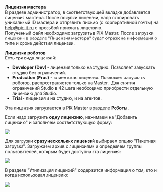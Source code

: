 
**Лицензия мастера**  
В разделе администратор, в соответствующей вкладке добавляется лицензия мастера. После покупки лицензии, надо скопировать уникальный ID мастера и отправить письмо (с корпоративной почты) на help@pix-it.ru с просьбой прислать лицензию.  
Полученный файл необходимо загрузить в PIX Master. После загрузки лицензии в разделе "Лицензия мастера" будет отражена информация о типе и сроке действия лицензии.

**Лицензии роботов**  
Есть три вида лицензий:  

- **Developer (Dev)** - лицензия только на студию. Позволяет запускать студию без ограничений.
- **Production (Prod)** - клиентская лицензия. Позволяет запускать роботов, распространяется только на Master.  Для снятия ограничений Studio в 42 шага необходимо приобрести отдельную лицензию для Studio.
- **Trial** - лицензия и на студию, и на агентов.

Эта лицензия загружается в PIX Master в разделе **Роботы**.  

Если надо загрузить **одну лицензию**, нажимаем на "Добавить лицензию" и заполняем соответствующую форму:  

![](https://academy.pix.ru/pluginfile.php/5404/mod_page/content/12/image.png)

Для загрузки **сразу нескольких лицензий** выбираем опцию "Пакетная загрузка". Загружаем архив с лицензиями и определяем группы пользователей, которым будет доступна эта лицензия:

![](https://academy.pix.ru/pluginfile.php/5404/mod_page/content/12/image%20%283%29.png)  

В разделе "Утилизация лицензий" содержится информация о том, кто и когда использовал лицензию:

![](https://academy.pix.ru/pluginfile.php/5404/mod_page/content/12/%D0%9B%D0%B8%D1%86%D0%B5%D0%BD%D0%B7%D0%B8%D0%B8.png)